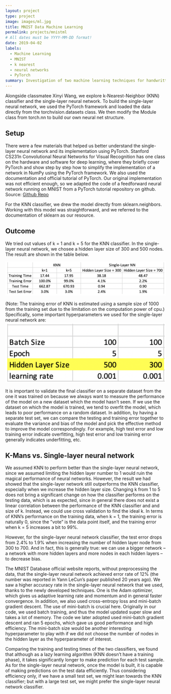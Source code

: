 ```yaml
---
layout: project
type: project
image: images/ml.jpg
title: MNIST Data Machine Learning
permalink: projects/mnistml
# All dates must be YYYY-MM-DD format!
date: 2019-04-02
labels:
  - Machine Learning
  - MNIST
  - k nearest
  - neural networks
  - PyTorch
summary: Investigation of two machine learning techniques for handwritten digit classification.
---
```


Alongside classmatee Xinyi Wang, we explore k-Nearest-Neighbor (KNN) classifier and the single-layer neural network. To build the single-layer neural network, we used the PyTorch framework and loaded the data directly from the torchvision.datasets class. We then modify the Module class from torch.nn to build our own neural net structure. 

## Setup

There were a few materials that helped us better understand the single-layer neural network and its implementation using PyTorch. Stanford CS231n Convolutional Neural Networks for Visual Recognition has one class on the hardware and software for deep learning, where they briefly cover PyTorch and show step by step how to simplify the implementation of a network in NumPy using the PyTorch framework. We also used the documentation and official tutorial of PyTorch. Our original implementation was not efficient enough, so we adapted the code of a feedforward neural network running on MNIST from a PyTorch tutorial repository on github. 
Source: <a href="https://github.com/ilomeli450/Thresholding-And-Blob-Tracking"><i class="large github icon"></i>Github Repo</a>

For the KNN classifier, we drew the model directly from sklearn.neighbors. Working with this model was straightforward, and we referred to the documentation of sklearn as our resource.



## Outcome

We tried out values of k = 1 and k = 5 for the KNN classifier. In the single-layer neural network, we chosee a hidden layer size of 300 and 500 nodes. The result are shown in the table below.

<img class="ui medium right floated rounded image" src="../images/table.png">

(Note: The training error of KNN is estimated using a sample size of 1000 from the training set due to the limitation on the computation power of cpu.)
Specifically, some important hyperparameters we used for the single-layer neural network are:
<img class="ui medium right floated rounded image" src="../images/hyperparam.png">

It is important to validate the final classifier on a separate dataset from the one it was trained on because we always want to measure the performance of the model on a new dataset which the model hasn’t seen. If we use the dataset on which the model is trained, we tend to overfit the model, which leads to poor performance on a random dataset. In addition, by having a separate test set, we can compare the testing and training error together to evaluate the variance and bias of the model and pick the effective method to improve the model correspondingly. For example, high test error and low training error indicate overfitting, high test error and low training error generally indicates underfitting, etc.


## K-Mans vs. Single-layer neural network
We assumed KNN to perform better than the single-layer neural network, since we assumed limiting the hidden layer number to 1 would ruin the magical performance of neural networks. However, the result we had showed that the single-layer network still outperforms the KNN classifier, especially when we increase the hidden layer size.
Changing k from 1 to 5 does not bring a significant change on how the classifier performs on the testing data, which is as expected, since in general there does not exist a linear correlation between the performance of the KNN classifier and and size of k. Instead, we could use cross validation to find the ideal k. In terms of KNN’s performance on the training data, when k = 1, the training error is naturally 0, since the ”vote” is the data point itself, and the training error when k = 5 increases a bit to 99%.

However, for the single-layer neural network classifier, the test error drops from 2.4% to 1.9% when increasing the number of hidden layer node from 300 to 700. And in fact, this is generally true: we can use a bigger network – a network with more hidden layers and more nodes in each hidden layers – to decrease bias.

The MNIST Database official website reports, without preprocessing the data, that the single-layer neural network achieved error rate of 12% (the number was reported in Yann LeCun’s paper published 20 years ago). We saw a higher accuracy rate in the single-layer neural network that we used, thanks to the newly developed techniques. One is the Adam optimizer, which gives us adaptive learning rate and momentum and in general faster convergence. In addition, we also used cross-entropy loss and mini-batch gradient descent. The use of mini-batch is crucial here. Originally in our code, we used batch training, and thus the model updated super slow and takes a lot of memory. The code we later adopted used mini-batch gradient descent and ran 5 epochs, which gave us good performance and high efficiency. The mini-batch size would be another interesting hyperparameter to play with if we did not choose the number of nodes in the hidden layer as the hyperparameter of interest.

Comparing the training and testing times of the two classifiers, we found that although as a lazy learning algorithm (KNN doesn’t have a training phase), it takes significantly longer to make prediction for each test sample. As for the single-layer neural network, once the model is built, it is capable of making predictions on the test data efficiently. Thus considering efficiency only, if we have a small test set, we might lean towards the KNN classifier; but with a large test set, we might prefer the single-layer neural network classifier.


